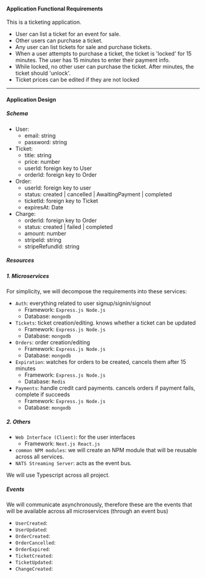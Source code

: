 #### Application Functional Requirements

This is a ticketing application.

- User can list a ticket for an event for sale.
- Other users can purchase a ticket.
- Any user can list tickets for sale and purchase tickets.
- When a user attempts to purchase a ticket, the ticket is 'locked' for 15 minutes. The user has 15 minutes to enter their payment info.
- While locked, no other user can purchase the ticket. After minutes, the ticket should 'unlock'.
- Ticket prices can be edited if they are not locked

---

#### Application Design

##### Schema
- User:
  - email: string
  - password: string
- Ticket:
  - title: string
  - price: number
  - userId: foreign key to User
  - orderId: foreign key to Order
- Order:
  - userId: foreign key to user
  - status: created | cancelled | AwaitingPayment | completed
  - ticketId: foreign key to Ticket
  - expiresAt: Date
- Charge:
  - orderId: foreign key to Order
  - status: created | failed | completed
  - amount: number
  - stripeId: string
  - stripeRefundId: string

##### Resources

##### 1. Microservices
For simplicity, we will decompose the requirements into these services:

- `Auth`: everything related to user signup/signin/signout
  - Framework: `Express.js Node.js`
  - Database: `mongodb`
- `Tickets`: ticket creation/editing. knows whether a ticket can be updated
  - Framework: `Express.js Node.js`
  - Database: `mongodb`
- `Orders`: order creation/editing
  - Framework: `Express.js Node.js`
  - Database: `mongodb`
- `Expiration`: watches for orders to be created, cancels them after 15 minutes
  - Framework: `Express.js Node.js`
  - Database: `Redis`
- `Payments`: handle credit card payments. cancels orders if payment fails, complete if succeeds
  - Framework: `Express.js Node.js`
  - Database: `mongodb`

##### 2. Others

- `Web Interface (Client)`: for the user interfaces
  - Framework: `Next.js React.js`
- `common NPM modules`: we will create an NPM module that will be reusable across all services.
- `NATS Streaming Server`: acts as the event bus.

We will use Typescript across all project.

##### Events

We will communicate asynchronously, therefore these are the events that will be available across all microservices (through an event bus)

- `UserCreated`:
- `UserUpdated`:
- `OrderCreated`:
- `OrderCancelled`:
- `OrderExpired`:
- `TicketCreated`:
- `TicketUpdated`:
- `ChangeCreated`: